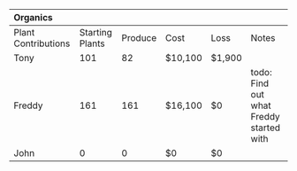 |Organics| | | | | |
|:----|:----|:----|:----|:----|:----|
|Plant Contributions|Starting Plants|Produce|Cost|Loss|Notes|
|Tony|101|82|$10,100|$1,900| |
|Freddy|161|161|$16,100|$0|todo: Find out what Freddy started with|
|John|0|0|$0|$0| |


